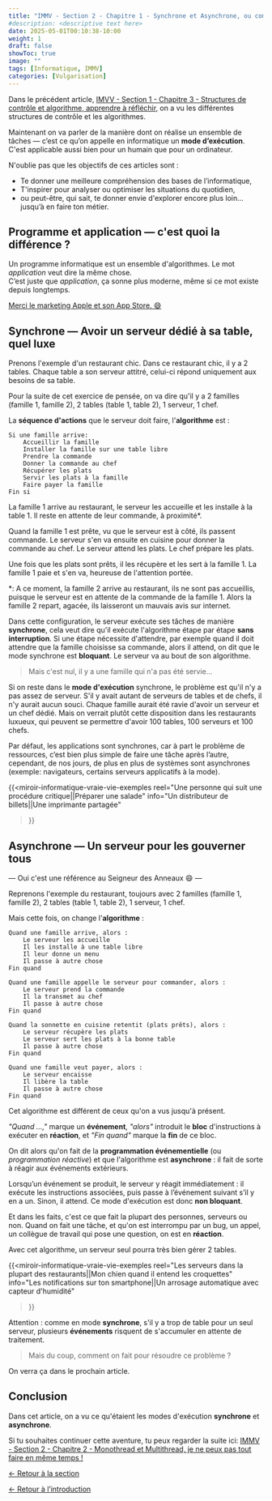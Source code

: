 ```yaml
---
title: "IMMV - Section 2 - Chapitre 1 - Synchrone et Asynchrone, ou comment réagir au changement"
#description: <descriptive text here>
date: 2025-05-01T00:10:38-10:00
weight: 1
draft: false
showToc: true
image: ""
tags: [Informatique, IMMV]
categories: [Vulgarisation]
---
```

Dans le précédent article, [IMVV - Section 1 - Chapitre 3 - Structures de contrôle et algorithme, apprendre à réfléchir](../../les-bases/structures-de-controle/), on a vu les différentes structures de contrôle et les algorithmes.

Maintenant on va parler de la manière dont on réalise un ensemble de tâches — c’est ce qu’on appelle en informatique un **mode d’exécution**. C'est applicable aussi bien pour un humain que pour un ordinateur.

N'oublie pas que les objectifs de ces articles sont :
- Te donner une meilleure compréhension des bases de l’informatique,
- T'inspirer pour analyser ou optimiser les situations du quotidien,
- ou peut-être, qui sait, te donner envie d'explorer encore plus loin... jusqu’à en faire ton métier.

## Programme et application — c'est quoi la différence ?

Un programme informatique est un ensemble d'algorithmes. Le mot *application* veut dire la même chose.  
C’est juste que *application*, ça sonne plus moderne, même si ce mot existe depuis longtemps.

[Merci le marketing Apple et son App Store. 😄](https://retrocomputing.stackexchange.com/questions/27236/difference-between-program-and-application)

## Synchrone — Avoir un serveur dédié à sa table, quel luxe

Prenons l'exemple d'un restaurant chic. Dans ce restaurant chic, il y a 2 tables. Chaque table a son serveur attitré, celui-ci répond uniquement aux besoins de sa table.

Pour la suite de cet exercice de pensée, on va dire qu'il y a 2 familles (famille 1, famille 2), 2 tables (table 1, table 2), 1 serveur, 1 chef.

La **séquence d'actions** que le serveur doit faire, l'**algorithme** est :
```
Si une famille arrive:
    Accueillir la famille
    Installer la famille sur une table libre
    Prendre la commande
    Donner la commande au chef
    Récupérer les plats
    Servir les plats à la famille
    Faire payer la famille
Fin si
```

La famille 1 arrive au restaurant, le serveur les accueille et les installe à la table 1. Il reste en attente de leur commande, à proximité*.

Quand la famille 1 est prête, vu que le serveur est à côté, ils passent commande. Le serveur s'en va ensuite en cuisine pour donner la commande au chef. Le serveur attend les plats. Le chef prépare les plats.

Une fois que les plats sont prêts, il les récupère et les sert à la famille 1. La famille 1 paie et s'en va, heureuse de l'attention portée.

*: A ce moment, la famille 2 arrive au restaurant, ils ne sont pas accueillis, puisque le serveur est en attente de la commande de la famille 1. Alors la famille 2 repart, agacée, ils laisseront un mauvais avis sur internet.

Dans cette configuration, le serveur exécute ses tâches de manière **synchrone**, cela veut dire qu'il exécute l'algorithme étape par étape **sans interruption**. Si une étape nécessite d'attendre, par exemple quand il doit attendre que la famille choisisse sa commande, alors il attend, on dit que le mode synchrone est **bloquant**. Le serveur va au bout de son algorithme.

>Mais c'est nul, il y a une famille qui n'a pas été servie...

Si on reste dans le **mode d'exécution** synchrone, le problème est qu'il n'y a pas assez de serveur. S'il y avait autant de serveurs de tables et de chefs, il n'y aurait aucun souci. Chaque famille aurait été ravie d'avoir un serveur et un chef dédié. Mais on verrait plutôt cette disposition dans les restaurants luxueux, qui peuvent se permettre d'avoir 100 tables, 100 serveurs et 100 chefs.

Par défaut, les applications sont synchrones, car à part le problème de ressources, c’est bien plus simple de faire une tâche après l’autre, cependant, de nos jours, de plus en plus de systèmes sont asynchrones (exemple: navigateurs, certains serveurs applicatifs à la mode).

{{<miroir-informatique-vraie-vie-exemples
    reel="Une personne qui suit une procédure critique||Préparer une salade"
    info="Un distributeur de billets||Une imprimante partagée"
>}}

## Asynchrone — Un serveur pour les gouverner tous

— Oui c'est une référence au Seigneur des Anneaux 😄 —

Reprenons l'exemple du restaurant, toujours avec 2 familles (famille 1, famille 2), 2 tables (table 1, table 2), 1 serveur, 1 chef.

Mais cette fois, on change l'**algorithme** :
```
Quand une famille arrive, alors :
    Le serveur les accueille
    Il les installe à une table libre
    Il leur donne un menu
    Il passe à autre chose
Fin quand

Quand une famille appelle le serveur pour commander, alors :
    Le serveur prend la commande
    Il la transmet au chef
    Il passe à autre chose
Fin quand

Quand la sonnette en cuisine retentit (plats prêts), alors :
    Le serveur récupère les plats
    Le serveur sert les plats à la bonne table
    Il passe à autre chose
Fin quand

Quand une famille veut payer, alors :
    Le serveur encaisse
    Il libère la table
    Il passe à autre chose
Fin quand
```

Cet algorithme est différent de ceux qu'on a vus jusqu'à présent.

*"Quand ...,"* marque un **événement**, *"alors"* introduit le **bloc** d'instructions à exécuter en **réaction**, et *"Fin quand"* marque la **fin** de ce bloc.

On dit alors qu'on fait de la **programmation événementielle** (ou *programmation réactive*) et que l'algorithme est **asynchrone** : il fait de sorte à réagir aux événements extérieurs.

Lorsqu’un événement se produit, le serveur y réagit immédiatement : il exécute les instructions associées, puis passe à l’événement suivant s’il y en a un. Sinon, il attend. Ce mode d'exécution est donc **non bloquant**.

Et dans les faits, c'est ce que fait la plupart des personnes, serveurs ou non. Quand on fait une tâche, et qu'on est interrompu par un bug, un appel, un collègue de travail qui pose une question, on est en **réaction**.

Avec cet algorithme, un serveur seul pourra très bien gérer 2 tables.

{{<miroir-informatique-vraie-vie-exemples
    reel="Les serveurs dans la plupart des restaurants||Mon chien quand il entend les croquettes"
    info="Les notifications sur ton smartphone||Un arrosage automatique avec capteur d'humidité"
>}}

Attention : comme en mode **synchrone**, s'il y a trop de table pour un seul serveur, plusieurs **événements** risquent de s'accumuler en attente de traitement.

>Mais du coup, comment on fait pour résoudre ce problème ?

On verra ça dans le prochain article.

## Conclusion

Dans cet article, on a vu ce qu'étaient les modes d'exécution **synchrone** et **asynchrone**.

Si tu souhaites continuer cette aventure, tu peux regarder la suite ici: [IMMV - Section 2 - Chapitre 2 - Monothread et Multithread, je ne peux pas tout faire en même temps !](../threads/)

[← Retour à la section](../../l-execution/l-execution/)

[← Retour à l’introduction](../../introduction/)
